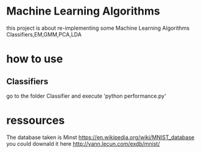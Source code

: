 # Machine Learning Algorithms
this project is about re-implementing some Machine Learning Algorithms
Classifiers,EM,GMM,PCA,LDA

# how to use
## Classifiers
go to the folder Classifier and execute 'python performance.py'
# ressources 
The database taken is Minst https://en.wikipedia.org/wiki/MNIST_database you could downald it here http://yann.lecun.com/exdb/mnist/
